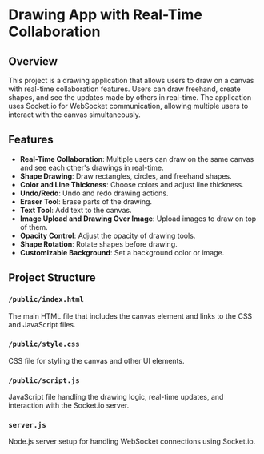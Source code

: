 # Drawing App with Real-Time Collaboration

## Overview

This project is a drawing application that allows users to draw on a canvas with real-time collaboration features. Users can draw freehand, create shapes, and see the updates made by others in real-time. The application uses Socket.io for WebSocket communication, allowing multiple users to interact with the canvas simultaneously.

## Features

- **Real-Time Collaboration**: Multiple users can draw on the same canvas and see each other's drawings in real-time.
- **Shape Drawing**: Draw rectangles, circles, and freehand shapes.
- **Color and Line Thickness**: Choose colors and adjust line thickness.
- **Undo/Redo**: Undo and redo drawing actions.
- **Eraser Tool**: Erase parts of the drawing.
- **Text Tool**: Add text to the canvas.
- **Image Upload and Drawing Over Image**: Upload images to draw on top of them.
- **Opacity Control**: Adjust the opacity of drawing tools.
- **Shape Rotation**: Rotate shapes before drawing.
- **Customizable Background**: Set a background color or image.

## Project Structure

### `/public/index.html`

The main HTML file that includes the canvas element and links to the CSS and JavaScript files.

### `/public/style.css`

CSS file for styling the canvas and other UI elements.

### `/public/script.js`

JavaScript file handling the drawing logic, real-time updates, and interaction with the Socket.io server.

### `server.js`

Node.js server setup for handling WebSocket connections using Socket.io.

